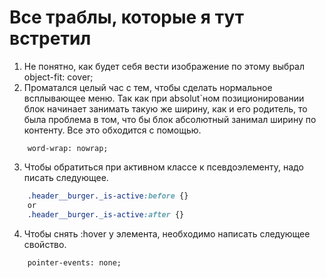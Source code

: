 # Все траблы, которые я тут встретил
1. Не понятно, как будет себя вести изображение по этому выбрал object-fit: cover;
2. Проматался целый час с тем, чтобы сделать нормальное всплывающее меню. Так как при absolut`ном позиционировании блок начинает занимать такую же ширину, как и его родитель, то была проблема в том, что бы блок абсолютный занимал ширину по контенту. Все это обходится с помощью.
```
	word-wrap: nowrap;
```
3. Чтобы обратиться при активном классе к псевдоэлементу, надо писать следующее.
```css
	.header__burger._is-active:before {}
	or 
	.header__burger._is-active:after {}
```
4. Чтобы снять :hover у элемента, необходимо написать следующее свойство.
```
	pointer-events: none;
```